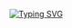 [![Typing SVG](https://readme-typing-svg.demolab.com?font=Fira+Code&pause=1000&color=F71A42&center=true&random=false&width=435&lines=Hi%2C+I'm+Arthur+%F0%9F%98%8E;Welcome+to+my+profile!+%F0%9F%98%89;It's+an+honor+to+have+you+here!+%F0%9F%98%8E)](https://git.io/typing-svg)
